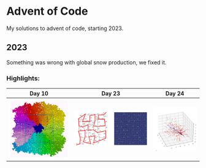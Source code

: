 # Advent of Code

My solutions to advent of code, starting 2023.

## 2023

Something was wrong with global snow production, we fixed it.

### Highlights:

Day 10 | Day 23 | Day 24
:----------:|:-:|:-------------------------:
![](2023/images/10.png)|![](2023/images/23.png)|![](2023/images/24.png)